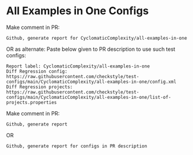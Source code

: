 # All Examples in One Configs
Make comment in PR:
```
Github, generate report for CyclomaticComplexity/all-examples-in-one
```
OR as alternate:
Paste below given to PR description to use such test configs:
```
Report label: CyclomaticComplexity/all-examples-in-one
Diff Regression config: https://raw.githubusercontent.com/checkstyle/test-configs/main/CyclomaticComplexity/all-examples-in-one/config.xml
Diff Regression projects: https://raw.githubusercontent.com/checkstyle/test-configs/main/CyclomaticComplexity/all-examples-in-one/list-of-projects.properties
```
Make comment in PR:
```
Github, generate report
```
OR
```
Github, generate report for configs in PR description
```
